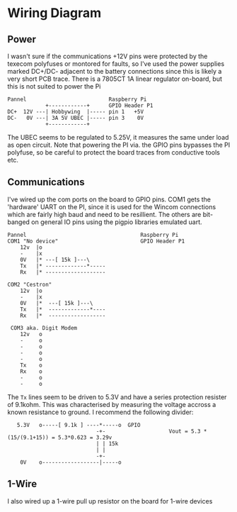 
# Wiring Diagram

## Power
I wasn't sure if the communications +12V pins were protected by the texecom polyfuses or montored
for faults, so I've used the power supplies marked DC+/DC- adjacent to the battery connections since
this is likely a very short PCB trace. There is a 7805CT 1A linear regulator on-board, but this is not
suited to power the Pi

    Pannel                          Raspberry Pi
                +------------+      GPIO Header P1
    DC+  12V ---| Hobbywing  |----- pin 1   +5V
    DC-   0V ---| 3A 5V UBEC |----- pin 3    0V
                +------------+

The UBEC seems to be regulated to 5.25V, it measures the same under load as open circuit. Note that
powering the PI via. the GPIO pins bypasses the PI polyfuse, so be careful to protect the board traces
from conductive tools etc.

## Communications
I've wired up the com ports on the board to GPIO pins. COM1 gets the 'hardware' UART on the PI, since it
is used for the Wincom connections which are fairly high baud and need to be resillient. The others are bit-banged
on general IO pins using the pigpio libraries emulated uart.

    Pannel                                    Raspberry Pi
    COM1 "No device"                          GPIO Header P1
        12v  |o
        -    |x
        0V   |* ---[ 15k ]---\
        Tx   |* -------------*-----
        Rx   |* -------------------

    COM2 "Cestron"
        12v  |o
        -    |x
        0V   |*  ---[ 15k ]---\
        Tx   |*  -------------*----
        Rx   |*  ------------------

     COM3 aka. Digit Modem
        12v   o
        -     o
        -     o
        -     o
        -     o
        Tx    o
        Rx    o
        -     o
        -     o

The `Tx` lines seem to be driven to 5.3V and have a series protection resister of 9.1kohm. This was characterised by measuring the voltage accross a known resistance to ground. I recommend the following divider:

       5.3V   o-----[ 9.1k ] ----*-----o  GPIO
                                -+-                    Vout = 5.3 * (15/(9.1+15)) = 5.3*0.623 = 3.29v
                                | | 15k
                                | |
                                -+-
        0V    o------------------|-----o

## 1-Wire
I also wired up a 1-wire pull up resistor on the board for 1-wire devices

